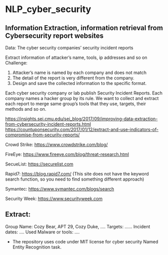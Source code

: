 # NLP_cyber_security

## Information Extraction, information retrieval from Cybersecurity report websites

Data: The cyber security companies’ security incident reports

Extract information of attacker’s name, tools, ip addresses and so on Challenge:
1. Attacker’s name is named by each company and does not match 
2. The detail of the report is very different from the company.
3. Design and save the collected information to the specific format.

Each cyber security company or lab publish Security Incident Reports. Each company names a hacker group by its rule.
We want to collect and extract each report to merge same group’s tools that they use, targets, their methods and so on.

https://insights.sei.cmu.edu/sei_blog/2017/09/improving-data-extraction-from-cybersecurity-incident-reports.html https://countuponsecurity.com/2017/01/12/extract-and-use-indicators-of-compromise-from-security-reports/

Crowd Strike: https://www.crowdstrike.com/blog/

FireEye: https://www.fireeye.com/blog/threat-research.html

SecueList: https://securelist.com

Rapid7: https://blog.rapid7.com/ (This site does not have the keyword search function, so you need to find something different approach)

Symantec: https://www.symantec.com/blogs/search

Security Week: https://www.securityweek.com 

## Extract:
Group Name: Cozy Bear, APT 29, Cozy Duke, .... Targets: ......
Incident dates: ....
Used Malware or tools: ....


* The repository uses code under MIT license for cyber security Named Entity Recognition task. 
